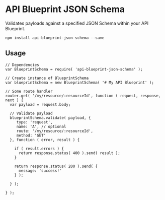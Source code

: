 # API Blueprint JSON Schema

Validates payloads against a specified JSON Schema within your API Blueprint.

    npm install api-blueprint-json-schema --save

## Usage

    // Dependencies
    var BlueprintSchema = require( 'api-blueprint-json-schema' );

    // Create instance of BlueprintSchema
    var blueprintSchema = new BlueprintSchema( '# My API Blueprint' );

    // Some route handler
    router.get( '/my/resource/:resourceId', function ( request, response, next ) {
      var payload = request.body;

      // Validate payload
      blueprintSchema.validate( payload, {
         type: 'request',
         name: 'A', // optional
         route: '/my/resource/:resourceId',
         method: 'GET'
      }, function ( error, result ) {

        if ( result.errors ) {
          return response.status( 400 ).send( result );
        }

        return response.status( 200 ).send( {
          message: 'success!'
        } );

      } );

    } );
